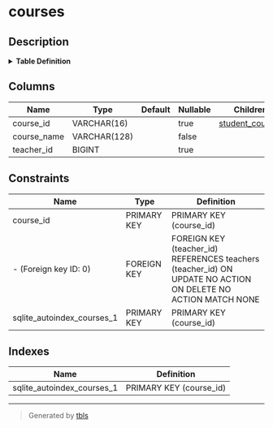 # courses

## Description

<details>
<summary><strong>Table Definition</strong></summary>

```sql
CREATE TABLE courses (
  course_id VARCHAR(16) PRIMARY KEY
  , course_name VARCHAR(128) NOT NULL
  , teacher_id BIGINT
  , FOREIGN KEY (teacher_id) REFERENCES teachers(teacher_id)
)
```

</details>

## Columns

| Name | Type | Default | Nullable | Children | Parents | Comment |
| ---- | ---- | ------- | -------- | -------- | ------- | ------- |
| course_id | VARCHAR(16) |  | true | [student_courses](student_courses.md) |  |  |
| course_name | VARCHAR(128) |  | false |  |  |  |
| teacher_id | BIGINT |  | true |  | [teachers](teachers.md) |  |

## Constraints

| Name | Type | Definition |
| ---- | ---- | ---------- |
| course_id | PRIMARY KEY | PRIMARY KEY (course_id) |
| - (Foreign key ID: 0) | FOREIGN KEY | FOREIGN KEY (teacher_id) REFERENCES teachers (teacher_id) ON UPDATE NO ACTION ON DELETE NO ACTION MATCH NONE |
| sqlite_autoindex_courses_1 | PRIMARY KEY | PRIMARY KEY (course_id) |

## Indexes

| Name | Definition |
| ---- | ---------- |
| sqlite_autoindex_courses_1 | PRIMARY KEY (course_id) |

---

> Generated by [tbls](https://github.com/k1LoW/tbls)
